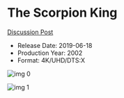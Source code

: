 # The Scorpion King

[Discussion Post](https://www.avsforum.com/threads/bass-eq-for-filtered-movies.2995212/post-58208012)

* Release Date: 2019-06-18
* Production Year: 2002
* Format: 4K/UHD/DTS:X

![img 0](https://i.imgur.com/FJoIB24.jpg)

![img 1](https://i.imgur.com/OSQSHZg.png)


